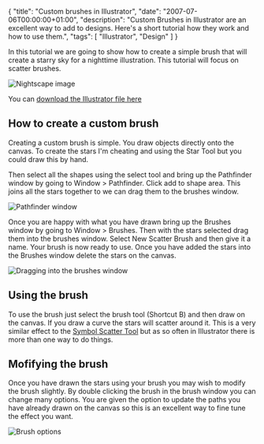 {
  "title": "Custom brushes in Illustrator",
  "date": "2007-07-06T00:00:00+01:00",
  "description": "Custom Brushes in Illustrator are an excellent way to add to designs. Here's a short tutorial how they work and how to use them.",
  "tags": [
    "Illustrator",
    "Design"
  ]
}

In this tutorial we are going to show how to create a simple brush that will create a starry sky for a nighttime illustration. This tutorial will focus on scatter brushes.

![Nightscape image][1] 

You can [download the Illustrator file here][2]

## How to create a custom brush

Creating a custom brush is simple. You draw objects directly onto the canvas. To create the stars I'm cheating and using the Star Tool but you could draw this by hand. 

Then select all the shapes using the select tool and bring up the Pathfinder window by going to Window > Pathfinder. Click add to shape area. This joins all the stars together to we can drag them to the brushes window. 

![Pathfinder window][3] 

Once you are happy with what you have drawn bring up the Brushes window by going to Window > Brushes. Then with the stars selected drag them into the brushes window. Select New Scatter Brush and then give it a name. Your brush is now ready to use. Once you have added the stars into the Brushes window delete the stars on the canvas.

![Dragging into the brushes window][4] 

## Using the brush

To use the brush just select the brush tool (Shortcut B) and then draw on the canvas. If you draw a curve the stars will scatter around it. This is a very similar effect to the [Symbol Scatter Tool][5] but as so often in Illustrator there is more than one way to do things.

## Mofifying the brush

Once you have drawn the stars using your brush you may wish to modify the brush slightly. By double clicking the brush in the brush window you can change many options. You are given the option to update the paths you have already drawn on the canvas so this is an excellent way to fine tune the effect you want.

![Brush options][6]

 [1]: http://shapeshed.com/images/articles/nightscape.png 
 [2]: http://cdn.shapeshed.com/downloads/custom_brushes.ai
 [3]: http://shapeshed.com/images/articles/brushes_pathfinder.png 
 [4]: http://shapeshed.com/images/articles/brushes_window.png 
 [5]: http://shapeshed.com/smarter_illustrator_with_symbols/
 [6]: http://shapeshed.com/images/articles/brushes_options.png 
